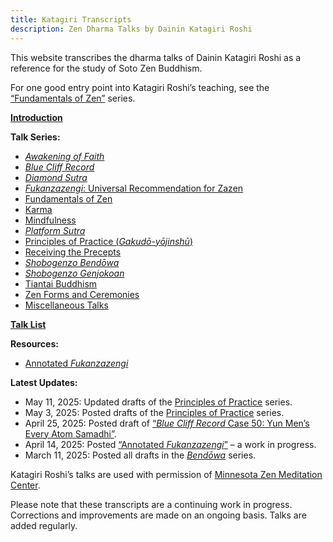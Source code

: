```yaml
---
title: Katagiri Transcripts
description: Zen Dharma Talks by Dainin Katagiri Roshi
---
```


This website transcribes the dharma talks of Dainin Katagiri Roshi as a reference for the study of Soto Zen Buddhism.

For one good entry point into Katagiri Roshi’s teaching, see the [“Fundamentals of Zen”](fundamentals) series.

 [**Introduction**](about)

**Talk Series:**

- [*Awakening of Faith*](awakening-of-faith)
- [*Blue Cliff Record*](blue-cliff-record)
- [*Diamond Sutra*](diamond-sutra)
- [*Fukanzazengi*: Universal Recommendation for Zazen](fukanzazengi)
- [Fundamentals of Zen](fundamentals)
- [Karma](karma)
- [Mindfulness](mindfulness)
- [*Platform Sutra*](platform-sutra)
- [Principles of Practice (*Gakudō-yōjinshū*)](principles-of-practice)
- [Receiving the Precepts](precepts)
- [*Shobogenzo Bendōwa*](bendowa)
- [*Shobogenzo Genjokoan*](genjokoan)
- [Tiantai Buddhism](tiantai-buddhism)
- [Zen Forms and Ceremonies](zen-forms)
- [Miscellaneous Talks](miscellaneous)

[**Talk List**](list)

**Resources:**

- [Annotated *Fukanzazengi*](annotated-fukanzazengi)

**Latest Updates:**

- May 11, 2025: Updated drafts of the [Principles of Practice](principles-of-practice) series.
- May 3, 2025: Posted drafts of the [Principles of Practice](principles-of-practice) series.
- April 25, 2025: Posted draft of [“*Blue Cliff Record* Case 50: Yun Men’s Every Atom Samadhi”](1984-01-04-Blue-Cliff-Record-Case-50).
- April 14, 2025: Posted [“Annotated *Fukanzazengi*”](annotated-fukanzazengi) – a work in progress.
- March 11, 2025: Posted all drafts in the [*Bendōwa*](bendowa) series.

Katagiri Roshi’s talks are used with permission of [Minnesota Zen Meditation Center](https://www.mnzencenter.org/katagiri-project.html).

Please note that these transcripts are a continuing work in progress. Corrections and improvements are made on an ongoing basis. Talks are added regularly. 
